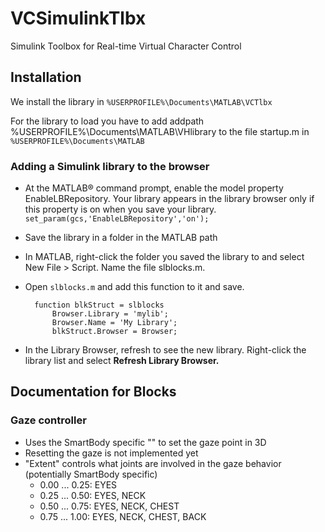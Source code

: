 # VCSimulinkTlbx
Simulink Toolbox for Real-time Virtual Character Control



## Installation ##

We install the library in `%USERPROFILE%\Documents\MATLAB\VCTlbx`

For the library to load you have to add 
    addpath %USERPROFILE%\Documents\MATLAB\VHlibrary
to the file
    startup.m
in `%USERPROFILE%\Documents\MATLAB`



### Adding a Simulink library to the browser ###

* At the MATLAB® command prompt, enable the model property EnableLBRepository. Your library appears in the library browser only if this property is on when you save your library.
	`set_param(gcs,'EnableLBRepository','on');`

* Save the library in a folder in the MATLAB path
* In MATLAB, right-click the folder you saved the library to and select New File > Script. Name the file slblocks.m.

* Open `slblocks.m` and add this function to it and save.

        function blkStruct = slblocks
    	    Browser.Library = 'mylib'; 
    		Browser.Name = 'My Library'; 
    		blkStruct.Browser = Browser;

* In the Library Browser, refresh to see the new library. Right-click the library list and select **Refresh Library Browser.**


## Documentation for Blocks ##

### Gaze controller ###
* Uses the SmartBody specific "<gaze sbm:target-pos="0 0 0"/>" to set the gaze point in 3D
* Resetting the gaze is not implemented yet
* "Extent" controls what joints are involved in the gaze behavior (potentially SmartBody specific)
	* 0.00 ... 0.25: EYES
	* 0.25 ... 0.50: EYES, NECK
	* 0.50 ... 0.75: EYES, NECK, CHEST
	* 0.75 ... 1.00: EYES, NECK, CHEST, BACK
